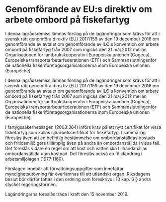 # Genomförande av EU:s direktiv om arbete ombord på fiskefartyg

I denna lagrådsremiss lämnas förslag på de lagändringar som krävs för att i svensk rätt genomföra direktiv (EU) 2017/159 av den 19 december 2016 om genomförande av avtalet om genomförande av ILO:s konvention om arbete ombord på fiskefartyg från 2007 som ingicks den 21 maj 2012 mellan Organisationen för lantbrukskooperativ i Europeiska unionen (Cogeca), Europeiska transportarbetarfederationen (ETF) och Sammanslutningenför de nationella fiskeriföretagsorganisationerna inom Europeiska unionen (Europêche).

I denna lagrådsremiss lämnas förslag på de lagändringar som krävs för att i svensk rätt genomföra direktiv (EU) 2017/159 av den 19 december 2016 om genomförande av avtalet om genomförande av ILO:s konvention om arbete ombord på fiskefartyg från 2007 som ingicks den 21 maj 2012 mellan Organisationen för lantbrukskooperativ i Europeiska unionen (Cogeca), Europeiska transportarbetarfederationen (ETF) och Sammanslutningenför de nationella fiskeriföretagsorganisationerna inom Europeiska unionen (Europêche).

I fartygssäkerhetslagen (2003:364) införs krav på ett nytt certifikat för
vissa fiskefartyg som kallas sjöarbetscertifikat för fiskefartyg. I samma lag föreslås även att en befintlig bestämmelse om ombordanställdas bostads och fritidsmiljö görs tillämplig även på andra än ombordanställda i vissa fall. Det föreslås vidare en regel om att kost och vatten ska tillhandahållas ombordanställda utan kostnad. Det föreslås också en följdändring i arbetsmiljölagen (1977:1160).

Förslagen innebär att förvaltningsuppgifter som innefattar myndighetsutövning får överlämnas till ett utländskt organ. Riksdagens beslut bör därför fattas i den ordning som föreskrivs i 10 kap. 6 § andra stycket regeringsformen.

Lagändringarna föreslås träda i kraft den 15 november 2019.
